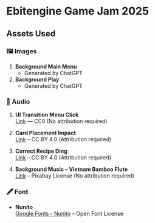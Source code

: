 # Ebitengine Game Jam 2025

## Assets Used

### 🖼️ Images

1. **Background Main Menu**
   - Generated by ChatGPT
2. **Background Play**
   - Generated by ChatGPT

### 🎵 Audio

1. **UI Transition Menu Click**  
   [Link](https://freesound.org/people/soundfridgepr@gmail.com/sounds/669228/) — CC0 (No attribution required)

2. **Card Placement Impact**  
   [Link](https://freesound.org/people/KaBlazik_Samples/sounds/553430/) – CC BY 4.0 (Attribution required)

3. **Correct Recipe Ding**  
   [Link](https://freesound.org/people/JulesV4/sounds/615949/) – CC BY 4.0 (Attribution required)

4. **Background Music – Vietnam Bamboo Flute**  
   [Link](https://pixabay.com/music/world-vietnam-bamboo-flute-143601/) – Pixabay License (No attribution required)

### 🖋️ Font

- **Nunito**  
  [Google Fonts - Nunito](https://fonts.google.com/specimen/Nunito) – Open Font License
